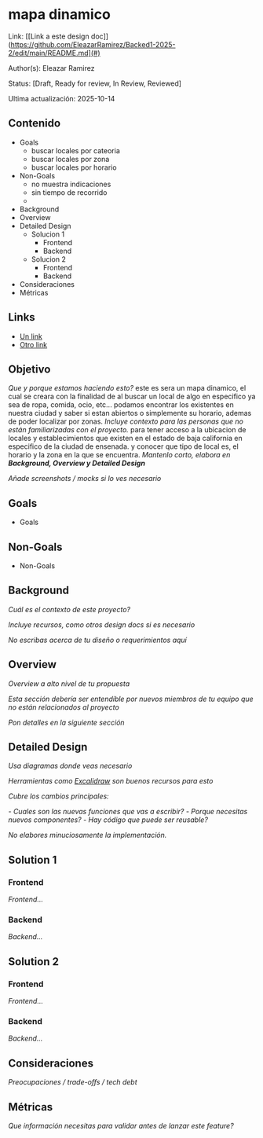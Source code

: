 # mapa dinamico
Link: [[Link a este design doc]](https://github.com/EleazarRamirez/Backed1-2025-2/edit/main/README.md](#)

Author(s): Eleazar Ramirez

Status: [Draft, Ready for review, In Review, Reviewed]

Ultima actualización: 2025-10-14

## Contenido
- Goals
    - buscar locales por cateoria
    - buscar locales por zona
    - buscar locales por horario
- Non-Goals
    - no muestra indicaciones
    - sin tiempo de recorrido
    - 
- Background
- Overview
- Detailed Design
  - Solucion 1
    - Frontend
    - Backend  
  - Solucion 2
    - Frontend
    - Backend
- Consideraciones
- Métricas

## Links
- [Un link](#)
- [Otro link](#)

## Objetivo
_Que y porque estamos haciendo esto?_
este es sera un mapa dinamico, el cual se creara con la finalidad de al buscar un local de algo en especifico ya sea de ropa, comida, ocio, etc... podamos encontrar los existentes en nuestra ciudad y saber si estan abiertos o simplemente su horario, ademas de poder localizar por zonas.
_Incluye contexto para las personas que no están familiarizadas con el proyecto._
para tener acceso a la ubicacion de locales y establecimientos que existen en el estado de baja california en especifico de la ciudad de ensenada. y conocer que tipo de local es, el horario y la zona en la que se encuentra.
_Mantenlo corto, elabora en **Background, Overview y Detailed Design**_

_Añade screenshots / mocks si lo ves necesario_

## Goals
- Goals
## Non-Goals
- Non-Goals

## Background
_Cuál es el contexto de este proyecto?_

_Incluye recursos, como otros design docs si es necesario_

_No escribas acerca de tu diseño o requerimientos aquí_

## Overview
_Overview a alto nivel de tu propuesta_

_Esta sección debería ser entendible por nuevos miembros de tu equipo que no están relacionados al proyecto_

_Pon detalles en la siguiente sección_

## Detailed Design
_Usa diagramas donde veas necesario_

_Herramientas como [Excalidraw](https://excalidraw.com) son buenos recursos para esto_

_Cubre los cambios principales:_

 _- Cuales son las nuevas funciones que vas a escribir?_
 _- Porque necesitas nuevos componentes?_
 _- Hay código que puede ser reusable?_

_No elabores minuciosamente la implementación._

## Solution 1
### Frontend
_Frontend…_
### Backend
_Backend…_

## Solution 2
### Frontend
_Frontend…_
### Backend
_Backend…_

## Consideraciones
_Preocupaciones / trade-offs / tech debt_

## Métricas
_Que información necesitas para validar antes de lanzar este feature?_
